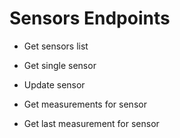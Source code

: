 # Sensors Endpoints


* Get sensors list


* Get single sensor


* Update sensor


* Get measurements for sensor


* Get last measurement for sensor

